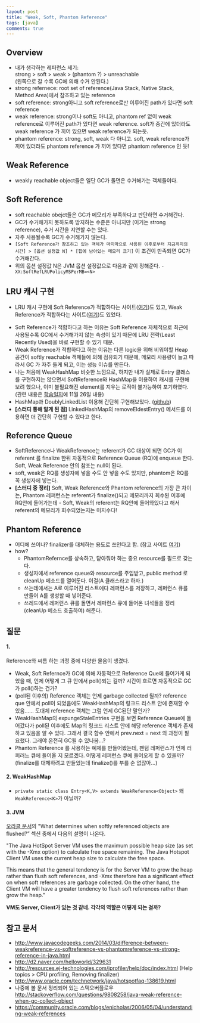 ```yaml
---
layout: post
title: "Weak, Soft, Phantom Reference"
tags: [java]
comments: true
---
```


## Overview
- 내가 생각하는 레퍼런스 세기:<br> strong > soft > weak > (phantom ?) > unreachable <br>(왼쪽으로 갈 수록 GC에 의해 수거 안된다.)
- strong refernece: root set of reference(Java Stack,
Native Stack, Method Area)에서 참조하고 있는 reference
- soft reference: strong아니고 soft reference로만 이루어진 path가 있다면 soft reference
- weak reference: strong이나 soft도 아니고, phantom ref 없이 weak reference로 이루어진 path가 있다면 weak reference. soft가 중간에 있더라도 weak reference 가 끼어 있으면 weak reference가 되는듯.
- phantom reference: strong, soft, weak 다 아니고. soft, weak reference가 끼어 있더라도 phantom reference 가 끼어 있다면 phantom reference 인 듯!

## Weak Reference
- weakly reachable object들은 일단 GC가 돌면은 수거해가는 객체들이다.

## Soft Reference
- soft reachable obejct들은 GC가 메모리가 부족하다고 판단하면 수거해간다.
- GC가 수거해가지 못하도록 방지하는 수준은 아니지만 (이거는 strong reference), 수거 시간을 지연할 수는 있다.
- 자주 사용될수록 GC가 수거해가지 않는다.
- `[Soft Reference가 참조하고 있는 객체가 마지막으로 사용된 이후로부터 지금까지의 시간] > [옵션 설정값 N] * [힙에 남아있는 메모리 크기]` 이 조건이 만족되면 GC가 수거해간다.
- 위의 옵션 설정값 N은 JVM 옵션 설정값으로 다음과 같이 정해준다. `-XX:SoftRefLRUPolicyMSPerMB=<N>`

## LRU 캐시 구현
- LRU 캐시 구현에 Soft Reference가 적합하다는 사이트([여기](http://www.javacodegeeks.com/2014/03/difference-between-weakreference-vs-softreference-vs-phantomreference-vs-strong-reference-in-java.html))도 있고, Weak Reference가 적합하다는 사이트([여기](http://d2.naver.com/helloworld/329631))도 있었다.
* Soft Reference가 적합하다고 하는 이유는 Soft Reference 자체적으로 최근에 사용될수록 GC에서 수거해가지 않는 속성이 있기 때문에 LRU 전략(Least Recently Used)을 바로 구현할 수 있기 때문.
* Weak Reference가 적합하다고 하는 이유는 다른 logic을 위해 비워야할 Heap 공간이 softly reachable 객체들에 의해 점유되기 때문에, 메모리 사용량이 늘고 따라서 GC 가 자주 돌게 되고, 이는 성능 이슈를 만든다.
* 나는 처음에 WeakHashMap 비슷한 느낌으로, 하지만 내가 실제로 Entry 클래스를 구현하지는 않으면서 SoftReference와 HashMap을 이용하여 캐시를 구현해보려 했으나, 이미 불필요해진 element를 지우는 로직이 불가능하여 포기하였다. (관련 내용은 [학습일지](../study-diary-2015-11)에 11월 26일 내용)
* HashMap과 DoublyLinkedList 이용해 간단히 구현해보았다. ([github](https://github.com/KimDahye/TIL/blob/master/java/practice/src/simpleLRU/SimpleLRUCache.java))
* **[스터디 통해 알게 된 점]** LinkedHashMap의 removeEldestEntry() 메서드를 이용하면 더 간단히 구현할 수 있다고 한다.

## Reference Queue
- SoftReference나 WeakReference는 referent가 GC 대상이 되면 GC가 이 referent 를 finalize 한뒤 자동적으로 Reference Queue (RQ)에 enqueue 한다. Soft, Weak Reference 안의 참조는 null이 된다.
- soft, weak은 RQ를 생성자에 넣을 수도 안 넣을 수도 있지만, phantom은 RQ를 꼭 생성자에 넣는다.
- **[스터디 중 정리]** Soft, Weak Reference와 Phantom reference의 가장 큰 차이는, Phantom 레퍼런스는 referent가 finalize()되고 메모리까지 회수된 이후에 RQ안에 들어가는데 - Soft, Weak의 referent는 RQ안에 들어와있다고 해서 referent의 메모리가 회수되었는지는 미지수다!

## Phantom Reference
- 어디에 쓰이나? finalizer를 대체하는 용도로 쓰인다고 함. (참고 사이트 [여기](http://resources.ej-technologies.com/jprofiler/help/doc/index.html))
- how?
  * PhantomRefernce를 상속하고, 닫아줘야 하는 중요 resource를 필드로 갖는다.
  * 생성자에서 reference queue와 resource를 주입받고, public method 로 cleanUp 메소드를 열어둔다. 이걸(A 클래스라고 하자.)
  * 쓰는데에서는 A로 이루어진 리스트에다 레퍼런스를 저장하고, 레퍼런스 큐를 만들어 A를 생성할 때 넣어준다.
  * 쓰레드에서 레퍼런스 큐를 돌면서 레퍼런스 큐에 들어온 녀석들을 정리(cleanUp 메소드 호출하여) 해준다.

## 질문
#### 1.
Reference와 씨름 하는 과정 중에 다양한 물음이 생겼다.

* Weak, Soft Refernce가 GC에 의해 자동적으로 Reference Que에 들어가게 되었을 때, 언제 어떻게 그 큐 안에서 poll()되는 걸까? 시간이 흐르면 자동적으로 GC가 poll()하는 건가?
* (poll된 이후의) Reference 객체는 언제 garbage collected 될까? reference que 안에서 poll이 되었음에도 WeakHashMap의 링크드 리스트 안에 존재할 수 있음...... 도대체 reference 객체는 그럼 언제 GC된단 말인가?
* WeakHashMap의 expungeStaleEntries 구현을 보면 Reference Queue에 들어갔다가 poll된 이후에도 Map의 링크드 리스트 안에 해당 reference 객체가 존재하고 있음을 알 수 있다. 그래서 결국 함수 안에서 prev.next = next 의 과정이 필요했다. 그래야 온전히 GC될 수 있나봄...?
* Phantom Reference 를 사용하는 예제를 만들어봤는데, 팬텀 레퍼런스가 언제 러퍼러느 큐에 들어올 지 모르겠다. 어떻게 레퍼런스 큐에 들어오게 할 수 있을까?(finalize를 대체하려고 만들었는데 finalize()를 부를 순 없잖아...)

#### 2. WeakHashMap
* `private static class Entry<K,V> extends WeakReference<Object>`
왜 `WeakReference<K>`가 아닐까?

#### 3. JVM
[오라클 문서]( http://www.oracle.com/technetwork/java/hotspotfaq-138619.html)의
"What determines when softly referenced objects are flushed?” 섹션 중에서 다음의 설명이 나온다.

"The Java HotSpot Server VM uses the maximum possible heap size (as set with the -Xmx option) to calculate free space remaining. The Java Hotspot Client VM uses the current heap size to calculate the free space.

This means that the general tendency is for the Server VM to grow the heap rather than flush soft references, and -Xmx therefore has a significant effect on when soft references are garbage collected. On the other hand, the Client VM will have a greater tendency to flush soft references rather than grow the heap."

**VM도 Server, Client가 있는 것 같네. 각각의 역할은 어떻게 되는 걸까?**

## 참고 문서
* http://www.javacodegeeks.com/2014/03/difference-between-weakreference-vs-softreference-vs-phantomreference-vs-strong-reference-in-java.html
* http://d2.naver.com/helloworld/329631
* http://resources.ej-technologies.com/jprofiler/help/doc/index.html (Help topics > CPU profiling, Removing finalizer)
* http://www.oracle.com/technetwork/java/hotspotfaq-138619.html
* 나중에 볼 문서 정리되어 있는 스택오버플로우 http://stackoverflow.com/questions/9808258/java-weak-reference-when-gc-collect-object
* https://community.oracle.com/blogs/enicholas/2006/05/04/understanding-weak-references
